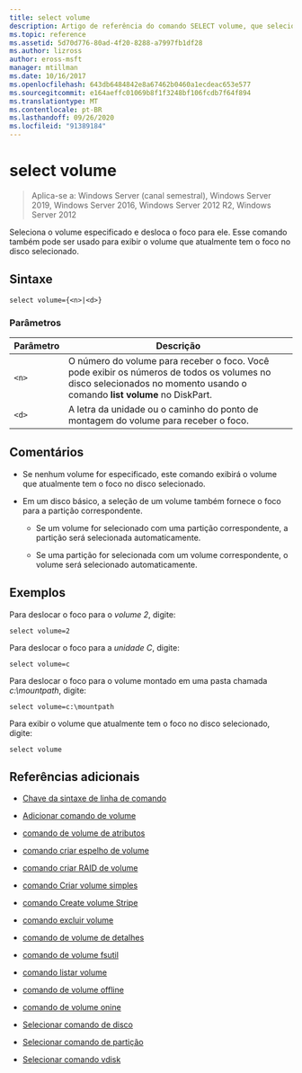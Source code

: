 ```yaml
---
title: select volume
description: Artigo de referência do comando SELECT volume, que seleciona o volume especificado e desloca o foco para ele.
ms.topic: reference
ms.assetid: 5d70d776-80ad-4f20-8288-a7997fb1df28
ms.author: lizross
author: eross-msft
manager: mtillman
ms.date: 10/16/2017
ms.openlocfilehash: 643db6484842e8a67462b0460a1ecdeac653e577
ms.sourcegitcommit: e164aeffc01069b8f1f3248bf106fcdb7f64f894
ms.translationtype: MT
ms.contentlocale: pt-BR
ms.lasthandoff: 09/26/2020
ms.locfileid: "91389184"
---
```

# <a name="select-volume"></a>select volume

> Aplica-se a: Windows Server (canal semestral), Windows Server 2019, Windows Server 2016, Windows Server 2012 R2, Windows Server 2012

Seleciona o volume especificado e desloca o foco para ele. Esse comando também pode ser usado para exibir o volume que atualmente tem o foco no disco selecionado.

## <a name="syntax"></a>Sintaxe

```
select volume={<n>|<d>}
```

### <a name="parameters"></a>Parâmetros

| Parâmetro | Descrição |
|--|--|
| `<n>` | O número do volume para receber o foco. Você pode exibir os números de todos os volumes no disco selecionados no momento usando o comando **list volume** no DiskPart. |
| `<d> `| A letra da unidade ou o caminho do ponto de montagem do volume para receber o foco. |

## <a name="remarks"></a>Comentários

- Se nenhum volume for especificado, este comando exibirá o volume que atualmente tem o foco no disco selecionado.

- Em um disco básico, a seleção de um volume também fornece o foco para a partição correspondente.

  - Se um volume for selecionado com uma partição correspondente, a partição será selecionada automaticamente.

  - Se uma partição for selecionada com um volume correspondente, o volume será selecionado automaticamente.

## <a name="examples"></a>Exemplos

Para deslocar o foco para o *volume 2*, digite:

```
select volume=2
```

Para deslocar o foco para a *unidade C*, digite:

```
select volume=c
```

Para deslocar o foco para o volume montado em uma pasta chamada *c:\mountpath*, digite:

```
select volume=c:\mountpath
```

Para exibir o volume que atualmente tem o foco no disco selecionado, digite:

```
select volume
```

## <a name="additional-references"></a>Referências adicionais

- [Chave da sintaxe de linha de comando](command-line-syntax-key.md)

- [Adicionar comando de volume](add-volume.md)

- [comando de volume de atributos](attributes-volume.md)

- [comando criar espelho de volume](create-volume-mirror.md)

- [comando criar RAID de volume](create-volume-raid.md)

- [comando Criar volume simples](create-volume-simple.md)

- [comando Create volume Stripe](create-volume-stripe.md)

- [comando excluir volume](delete-volume.md)

- [comando de volume de detalhes](detail-volume.md)

- [comando de volume fsutil](fsutil-volume.md)

- [comando listar volume](list-volume.md)

- [comando de volume offline](offline-volume.md)

- [comando de volume onine](online-volume.md)

- [Selecionar comando de disco](select-disk.md)

- [Selecionar comando de partição](select-partition.md)

- [Selecionar comando vdisk](select-vdisk.md)
